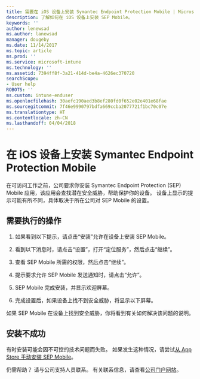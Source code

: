 ```yaml
---
title: 需要在 iOS 设备上安装 Symantec Endpoint Protection Mobile | Microsoft Docs
description: 了解如何在 iOS 设备上安装 SEP Mobile。
keywords: ''
author: lenewsad
ms.author: lanewsad
manager: dougeby
ms.date: 11/14/2017
ms.topic: article
ms.prod: ''
ms.service: microsoft-intune
ms.technology: ''
ms.assetid: 7394ff8f-3a21-414d-be4a-4626ec370720
searchScope:
- User help
ROBOTS: ''
ms.custom: intune-enduser
ms.openlocfilehash: 30aefc190aed3b8ef280fd0f652e02e401e68fae
ms.sourcegitcommit: 7f46e9990797bdfa669ccba2077721f1bc70c07e
ms.translationtype: HT
ms.contentlocale: zh-CN
ms.lasthandoff: 04/04/2018
---
```

# <a name="install-symantec-endpoint-protection-mobile-on-your-ios-device"></a>在 iOS 设备上安装 Symantec Endpoint Protection Mobile

在可访问工作之前，公司要求你安装 Symantec Endpoint Protection (SEP) Mobile 应用，该应用会查找潜在安全威胁，帮助保护你的设备。 设备上显示的提示可能有所不同，具体取决于所在公司对 SEP Mobile 的设置。

## <a name="what-you-need-to-do"></a>需要执行的操作

1.  如果看到以下提示，请点击“安装”允许在设备上安装 SEP Mobile。

2. 看到以下消息时，请点击“设置”，打开“定位服务”，然后点击“继续”。

3. 查看 SEP Mobile 所需的权限，然后点击“继续”。

4. 提示要求允许 SEP Mobile 发送通知时，请点击“允许”。

5. SEP Mobile 完成安装，并显示欢迎屏幕。

6. 完成设置后，如果设备上找不到安全威胁，将显示以下屏幕。

如果 SEP Mobile 在设备上找到安全威胁，你将看到有关如何解决该问题的说明。

## <a name="if-the-installation-doesnt-work"></a>安装不成功

有时安装可能会因不可控的技术问题而失败。 如果发生这种情况，请尝试[从 App Store 手动安装 SEP Mobile](https://itunes.apple.com/app/sep-mobile/id695620821)。

仍需帮助？ 请与公司支持人员联系。 有关联系信息，请查看[公司门户网站](https://portal.manage.microsoft.com#HelpDeskDialog)。

